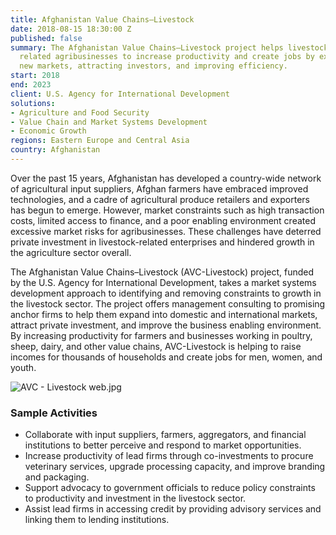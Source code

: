 ```yaml
---
title: Afghanistan Value Chains–Livestock
date: 2018-08-15 18:30:00 Z
published: false
summary: The Afghanistan Value Chains–Livestock project helps livestock farmers and
  related agribusinesses to increase productivity and create jobs by expanding into
  new markets, attracting investors, and improving efficiency.
start: 2018
end: 2023
client: U.S. Agency for International Development
solutions:
- Agriculture and Food Security
- Value Chain and Market Systems Development
- Economic Growth
regions: Eastern Europe and Central Asia
country: Afghanistan
---
```


Over the past 15 years, Afghanistan has developed a country-wide network of agricultural input suppliers, Afghan farmers have embraced improved technologies, and a cadre of agricultural produce retailers and exporters has begun to emerge. However, market constraints such as high transaction costs, limited access to finance, and a poor enabling environment created excessive market risks for agribusinesses. These challenges have deterred private investment in livestock-related enterprises and hindered growth in the agriculture sector overall.

The Afghanistan Value Chains–Livestock (AVC-Livestock) project, funded by the U.S. Agency for International Development, takes a market systems development approach to identifying and removing constraints to growth in the livestock sector. The project offers management consulting to promising anchor firms to help them expand into domestic and international markets, attract private investment, and improve the business enabling environment. By increasing productivity for farmers and businesses working in poultry, sheep, dairy, and other value chains, AVC-Livestock is helping to raise incomes for thousands of households and create jobs for men, women, and youth.

![AVC - Livestock web.jpg](/uploads/AVC%20-%20Livestock%20web.jpg)

### Sample Activities

* Collaborate with input suppliers, farmers, aggregators, and financial institutions to better perceive and respond to market opportunities.
* Increase productivity of lead firms through co-investments to procure veterinary services, upgrade processing capacity, and improve branding and packaging.
* Support advocacy to government officials to reduce policy constraints to productivity and investment in the livestock sector.
* Assist lead firms in accessing credit by providing advisory services and linking them to lending institutions.